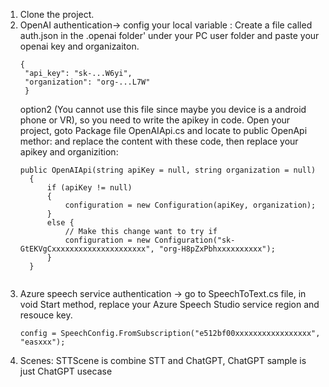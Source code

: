 1. Clone the project.
2. OpenAI authentication-> config your local variable :
   Create a file called auth.json in the .openai folder' under your PC user folder and paste your openai key and organizaiton.
   ```
   {
    "api_key": "sk-...W6yi",
    "organization": "org-...L7W"
    }
    ```
    option2 (You cannot use this file since maybe you device is a android phone or VR), so you need to write the apikey in code.
      Open your project, goto Package file OpenAIApi.cs and locate to public OpenApi methor: and replace the content with these code, then replace your apikey and organizition:
      ```
      public OpenAIApi(string apiKey = null, string organization = null)
        {
            if (apiKey != null)
            {
                configuration = new Configuration(apiKey, organization);
            }
            else {
                // Make this change want to try if 
                configuration = new Configuration("sk-GtEKVgCxxxxxxxxxxxxxxxxxxxxx", "org-H8pZxPbhxxxxxxxxxx");
            }
        }
        
3. Azure speech service authentication -> go to SpeechToText.cs file, in void Start method, replace your Azure Speech Studio service region and resouce key.
   ```
   config = SpeechConfig.FromSubscription("e512bf00xxxxxxxxxxxxxxxxx", "easxxx");
4. Scenes:
   STTScene is combine STT and ChatGPT, ChatGPT sample is just ChatGPT usecase
